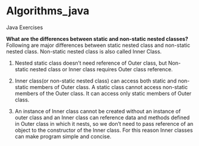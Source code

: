 # Algorithms_java
Java Exercises

**What are the differences between static and non-static nested classes?** 
Following are major differences between static nested class and non-static nested class. Non-static nested class is also called Inner Class.

1) Nested static class doesn’t need reference of Outer class, but Non-static nested class or Inner class requires Outer class reference.

2) Inner class(or non-static nested class) can access both static and non-static members of Outer class. A static class cannot access non-static members of the Outer class. It can access only static members of Outer class.

3) An instance of Inner class cannot be created without an instance of outer class and an Inner class can reference data and methods defined in Outer class in which it nests, so we don’t need to pass reference of an object to the constructor of the Inner class. For this reason Inner classes can make program simple and concise.